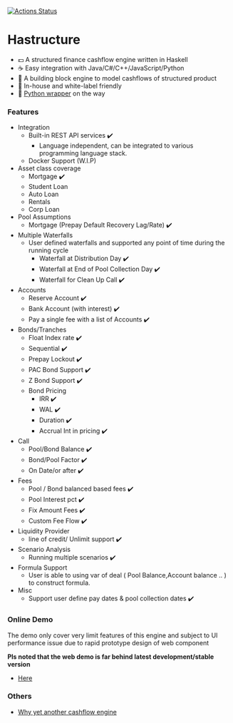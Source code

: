 [![Actions Status](https://github.com/yellowbean/Hastructure/workflows/Haskell%20CI/badge.svg)](https://github.com/yellowbean/Hastructure/actions)

# Hastructure
* :dollar: A structured finance cashflow engine written in Haskell 
* :coffee: Easy integration with Java/C#/C++/JavaScript/Python
* :bricks: A building block engine to model cashflows of structured product
* :car: In-house and white-label friendly 
* :snake: [Python wrapper](https://github.com/yellowbean/PyABS) on the way   
### Features
* Integration
  * Built-in REST API services :heavy_check_mark:
    * Language independent, can be integrated to various programming language stack.
  * Docker Support (W.I.P)
* Asset class coverage
  * Mortgage  :heavy_check_mark:
  * Student Loan
  * Auto Loan
  * Rentals
  * Corp Loan
* Pool Assumptions
  * Mortgage (Prepay Default Recovery Lag/Rate) :heavy_check_mark:
* Multiple Waterfalls
  * User defined waterfalls and supported any point of time during the running cycle
    * Waterfall at Distribution Day :heavy_check_mark:
    * Waterfall at End of Pool Collection Day :heavy_check_mark:
    * Waterfall for Clean Up Call  :heavy_check_mark:
* Accounts
  * Reserve Account  :heavy_check_mark:
  * Bank Account (with interest) :heavy_check_mark:
  * Pay a single fee with a list of Accounts :heavy_check_mark:
* Bonds/Tranches
  * Float Index rate :heavy_check_mark:
  * Sequential :heavy_check_mark:
  * Prepay Lockout :heavy_check_mark:
  * PAC Bond Support :heavy_check_mark:
  * Z Bond Support :heavy_check_mark:
  * Bond Pricing
    * IRR :heavy_check_mark:
    * WAL :heavy_check_mark:
    * Duration :heavy_check_mark:
    * Accrual Int in pricing :heavy_check_mark:
* Call
  * Pool/Bond Balance :heavy_check_mark:
  * Bond/Pool Factor :heavy_check_mark:
  * On Date/or after :heavy_check_mark:
* Fees
  * Pool / Bond balanced based fees  :heavy_check_mark:
  * Pool Interest pct :heavy_check_mark:
  * Fix Amount Fees  :heavy_check_mark:
  * Custom Fee Flow :heavy_check_mark:
* Liquidity Provider 
  * line of credit/ Unlimit support  :heavy_check_mark:
* Scenario Analysis
  * Running multiple scenarios :heavy_check_mark:
* Formula Support 
  * User is able to using var of deal ( Pool Balance,Account balance .. ) to construct formula.
* Misc
  * Support user define pay dates & pool collection dates :heavy_check_mark:

### Online Demo

The demo only cover very limit features of this engine and subject to UI performance issue due to rapid prototype design of web component

**Pls noted that the web demo is far behind latest development/stable version**

* [Here](https://deal-bench.xyz)


### Others
* [Why yet another cashflow engine](https://github.com/yellowbean/Hastructure/wiki/Why-Yet-Anohter-Cashflow-Engine)
